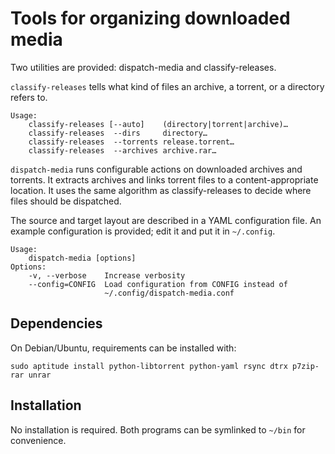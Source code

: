 
# Tools for organizing downloaded media

Two utilities are provided: dispatch-media and classify-releases.

`classify-releases` tells what kind of files an archive, a torrent, or a
directory refers to.

    Usage:
        classify-releases [--auto]    (directory|torrent|archive)…
        classify-releases  --dirs     directory…
        classify-releases  --torrents release.torrent…
        classify-releases  --archives archive.rar…


`dispatch-media` runs configurable actions on downloaded archives
and torrents. It extracts archives and links torrent files to
a content-appropriate location. It uses the same algorithm as
classify-releases to decide where files should be dispatched.

The source and target layout are described in a YAML configuration file.
An example configuration is provided; edit it and put it in `~/.config`.

    Usage:
        dispatch-media [options]
    Options:
        -v, --verbose    Increase verbosity
        --config=CONFIG  Load configuration from CONFIG instead of
                         ~/.config/dispatch-media.conf


## Dependencies

On Debian/Ubuntu, requirements can be installed with:

    sudo aptitude install python-libtorrent python-yaml rsync dtrx p7zip-rar unrar

## Installation

No installation is required.
Both programs can be symlinked to `~∕bin` for convenience.

